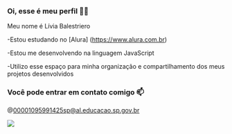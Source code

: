 ### Oi, esse é meu perfil 🦋🌻

Meu nome é Lívia Balestriero

-Estou estudando no [Alura] (https://www.alura.com.br)

-Estou me desenvolvendo na linguagem JavaScript

-Utilizo esse espaço para minha organização e compartilhamento dos meus projetos desenvolvidos

### Você pode entrar em contato comigo 📫

@00001095991425sp@al.educacao.sp.gov.br

![](https://media1.tenor.com/m/PU0m56hQRmMAAAAC/artygcf-jungkook-heart.gif)

